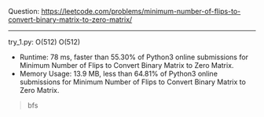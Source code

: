Question: https://leetcode.com/problems/minimum-number-of-flips-to-convert-binary-matrix-to-zero-matrix/

---

try_1.py: O(512) O(512)

* Runtime: 78 ms, faster than 55.30% of Python3 online submissions for Minimum Number of Flips to Convert Binary Matrix to Zero Matrix.
* Memory Usage: 13.9 MB, less than 64.81% of Python3 online submissions for Minimum Number of Flips to Convert Binary Matrix to Zero Matrix.

> bfs
